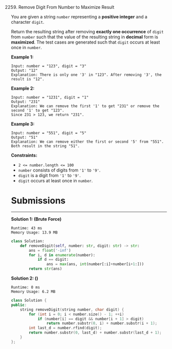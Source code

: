2259. Remove Digit From Number to Maximize Result

You are given a string `number` representing a **positive integer** and a character `digit`.

Return the resulting string after removing **exactly one occurrence** of `digit` from `number` such that the value of the resulting string in **decimal** form is **maximized**. The test cases are generated such that `digit` occurs at least once in `number`.

 

**Example 1:**
```
Input: number = "123", digit = "3"
Output: "12"
Explanation: There is only one '3' in "123". After removing '3', the result is "12".
```

**Example 2:**
```
Input: number = "1231", digit = "1"
Output: "231"
Explanation: We can remove the first '1' to get "231" or remove the second '1' to get "123".
Since 231 > 123, we return "231".
```

**Example 3:**
```
Input: number = "551", digit = "5"
Output: "51"
Explanation: We can remove either the first or second '5' from "551".
Both result in the string "51".
```

**Constraints:**

* `2 <= number.length <= 100`
* `number` consists of digits from `'1'` to `'9'`.
* `digit` is a digit from `'1'` to `'9'`.
* `digit` occurs at least once in `number`.

# Submissions
---
**Solution 1: (Brute Force)**
```
Runtime: 43 ms
Memory Usage: 13.9 MB
```
```python
class Solution:
    def removeDigit(self, number: str, digit: str) -> str:
        ans = float('-inf')
        for i, d in enumerate(number):
            if d == digit:
                ans = max(ans, int(number[:i]+number[i+1:]))
        return str(ans)
```

**Solution 2: ()**
```
Runtime: 0 ms
Memory Usage: 6.2 MB
```
```c++
class Solution {
public:
    string removeDigit(string number, char digit) {
        for (int i = 0; i < number.size() - 1; ++i)
            if (number[i] == digit && number[i + 1] > digit)
                return number.substr(0, i) + number.substr(i + 1);
        int last_d = number.rfind(digit);
        return number.substr(0, last_d) + number.substr(last_d + 1);
    }
};
```
